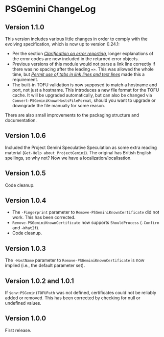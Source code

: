 # PSGemini ChangeLog

## Version 1.1.0
This version includes various little changes in order to comply with the evolving specification, which is now up to version 0.24.1:

*  Per the section [*Clarification on error reporting*](https://geminiprotocol.net/news/2024_08_28.gmi#clarification-on-error-reporting), longer explanations of the error codes are now included in the returned error objects.
*  Previous versions of this module would not parse a link line correctly if there was no spacing after the leading `=>`.  This was allowed the whole time, but [*Permit use of tabs in link lines and text lines*](https://geminiprotocol.net/news/2024_08_28.gmi#permit-use-of-tabs-in-link-lines-and-text-lines) made this a requirement.
*  The built-in TOFU validation is now supposed to match a hostname and port, not just a hostname.  This introduces a new file format for the TOFU cache.  It will be upgraded automatically, but can also be changed via `Convert-PSGeminiKnownHostsFileFormat`, should you want to upgrade or downgrade the file manually for some reason.

There are also small improvements to the packaging structure and documentation.

## Version 1.0.6
Included the Project Gemini Speculative Speculation as some extra reading material (`Get-Help about_ProjectGemini`).  The original has British English spellings, so why not?  Now we have a localization/localisation.

## Version 1.0.5
Code cleanup.

## Version 1.0.4
*  The `-Fingerprint` parameter to `Remove-PSGeminiKnownCertificate` did not work.  This has been corrected.
*  `Remove-PSGeminiKnownCertificate` now supports `ShouldProcess` (`-Confirm` and `-WhatIf`).
*  Code cleanup.

## Version 1.0.3
The `-HostName` parameter to `Remove-PSGeminiKnownCertificate` is now implied (i.e., the default parameter set).

## Version 1.0.2 and 1.0.1
If `$env:PSGeminiTOFUPath` was not defined, certificates could not be reliably added or removed.  This has been corrected by checking for null or undefined values.

## Version 1.0.0
First release.
